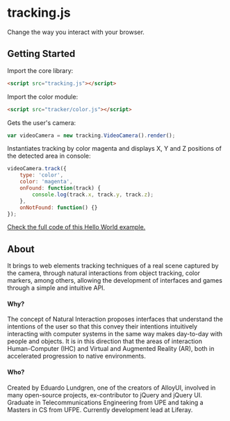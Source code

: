 # tracking.js

Change the way you interact with your browser.

## Getting Started

Import the core library:

``` html
<script src="tracking.js"></script>
```

Import the color module:

``` html
<script src="tracker/color.js"></script>
```

Gets the user's camera:

``` javascript
var videoCamera = new tracking.VideoCamera().render();
```

Instantiates tracking by color magenta and displays X, Y and Z positions of the detected area in console:


``` javascript
videoCamera.track({
    type: 'color',
    color: 'magenta',
    onFound: function(track) {
		console.log(track.x, track.y, track.z);
	},
    onNotFound: function() {}
});
```

[Check the full code of this Hello World example.](https://github.com/eduardolundgren/tracking.js/blob/master/examples/hello_world.html)

## About

It brings to web elements tracking techniques of a real scene captured by the camera, through natural interactions from object tracking, color markers, among others, allowing the development of interfaces and games through a simple and intuitive API.

#### Why?
The concept of Natural Interaction proposes interfaces that understand the intentions of the user so that this convey their intentions intuitively interacting with computer systems in the same way makes day-to-day with people and objects. It is in this direction that the areas of interaction Human-Computer (IHC) and Virtual and Augmented Reality (AR), both in accelerated progression to native environments.

#### Who?
Created by Eduardo Lundgren, one of the creators of AlloyUI, involved in many open-source projects, ex-contributor to jQuery and jQuery UI. Graduate in Telecommunications Engineering from UPE and taking a Masters in CS from UFPE. Currently development lead at Liferay.